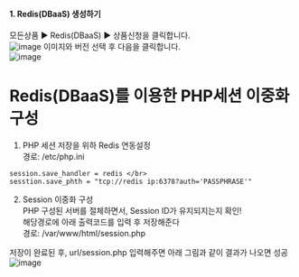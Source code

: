 #### 1. Redis(DBaaS) 생성하기
모든상품 ▶ Redis(DBaaS) ▶ 상품신청을 클릭합니다.</br>
![image](https://github.com/scp-cloudacademy/ce-advanced/assets/147478897/e19f37ef-6005-4b09-bf47-d494f93380bd)
이미지와 버전 선택 후 다음을 클릭합니다.</br>
![image](https://github.com/scp-cloudacademy/ce-advanced/assets/147478897/055420bd-997f-4eb1-8cdd-720facb1dd35)





# Redis(DBaaS)를 이용한 PHP세션 이중화 구성
1. PHP 세션 저장을 위하 Redis 연동설정</br>
경로: /etc/php.ini</br>
```
session.save_handler = redis </br>
sesstion.save_phth = "tcp://redis ip:6378?auth='PASSPHRASE'"
```

2. Session 이중화 구성 </br>
PHP 구성된 서버를 절체하면서, Session ID가 유지되지는지 확인! </br>
해당경로에 아래 출력코드를 입력 후 저장해준다 </br>
경로: /var/www/html/session.php

저장이 완료된 후, url/session.php 입력해주면 아래 그림과 같이 결과가 나오면 성공 </br>
![image](https://github.com/scp-cloudacademy/ce-advanced/assets/147478897/8de8b04d-982b-40bf-95a5-cc3188c43758)
